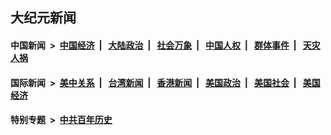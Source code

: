 ## 大纪元新闻

#### 中国新闻 &nbsp;>&nbsp; [中国经济](indexes/ncid283/README.md?03211645) &nbsp;| &nbsp; [大陆政治](indexes/ncid277/README.md?03211645) &nbsp;| &nbsp; [社会万象](indexes/ncid282/README.md?03211645) &nbsp;| &nbsp; [中国人权](indexes/ncid278/README.md?03211645) &nbsp;| &nbsp; [群体事件](indexes/ncid279/README.md?03211645) &nbsp;| &nbsp; [天灾人祸](indexes/ncid280/README.md?03211645)

#### 国际新闻 &nbsp;>&nbsp; [美中关系](indexes/nf1412576/README.md?03211645) &nbsp;| &nbsp; [台湾新闻](indexes/ncid1349361/README.md?03211645) &nbsp;| &nbsp; [香港新闻](indexes/ncid1349362/README.md?03211645) &nbsp;| &nbsp; [美国政治](indexes/ncid1078159/README.md?03211645) &nbsp;| &nbsp; [美国社会](indexes/ncid1078160/README.md?03211645) &nbsp;| &nbsp; [美国经济](indexes/ncid1078158/README.md?03211645)

#### 特别专题 &nbsp;>&nbsp; [中共百年历史](https://github.com/epoch-news/epoch-special/blob/master/README.md?03211645)  
